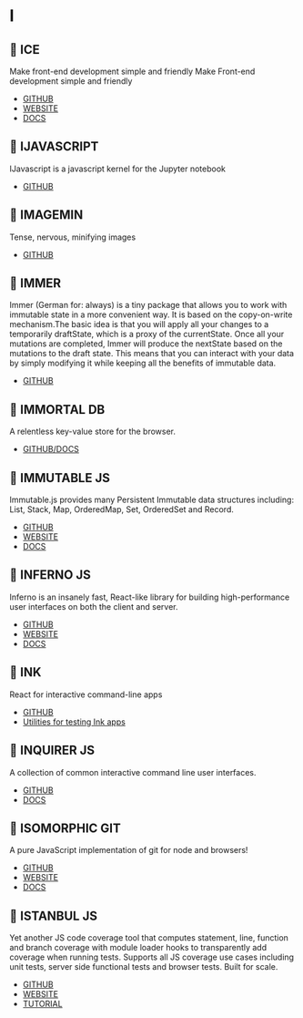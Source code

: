 # I

## :rocket: ICE

Make front-end development simple and friendly Make Front-end development simple and friendly

* [GITHUB](https://github.com/alibaba/ice)
* [WEBSITE](https://ice.work/)
* [DOCS](https://ice.work/docs/about)

## :rocket: IJAVASCRIPT

IJavascript is a javascript kernel for the Jupyter notebook

* [GITHUB](https://github.com/n-riesco/ijavascript)

## :rocket: IMAGEMIN

Tense, nervous, minifying images

* [GITHUB](https://github.com/imagemin/imagemin)

## :rocket: IMMER

Immer (German for: always) is a tiny package that allows you to work with immutable state in a more convenient way. It is based on the copy-on-write mechanism.The basic idea is that you will apply all your changes to a temporarily draftState, which is a proxy of the currentState. Once all your mutations are completed, Immer will produce the nextState based on the mutations to the draft state. This means that you can interact with your data by simply modifying it while keeping all the benefits of immutable data.

* [GITHUB](https://github.com/mweststrate/immer)

## :rocket: IMMORTAL DB

A relentless key-value store for the browser.

* [GITHUB/DOCS](https://github.com/gruns/ImmortalDB)

## :rocket: IMMUTABLE JS

Immutable.js provides many Persistent Immutable data structures including: List, Stack, Map, OrderedMap, Set, OrderedSet and Record.

* [GITHUB](https://github.com/facebook/immutable-js/)
* [WEBSITE](https://facebook.github.io/immutable-js/)
* [DOCS](https://facebook.github.io/immutable-js/docs/#/)

## :rocket: INFERNO JS

Inferno is an insanely fast, React-like library for building high-performance user interfaces on both the client and server.

* [GITHUB](https://github.com/infernojs/inferno)
* [WEBSITE](https://infernojs.org/)
* [DOCS](https://infernojs.org/docs/guides/getting-started)

## :rocket: INK

React for interactive command-line apps

* [GITHUB](https://github.com/vadimdemedes/ink)
* [Utilities for testing Ink apps](https://github.com/vadimdemedes/ink-testing-library)

## :rocket: INQUIRER JS

A collection of common interactive command line user interfaces.

* [GITHUB](https://github.com/SBoudrias/Inquirer.js)
* [DOCS](https://github.com/SBoudrias/Inquirer.js#documentation)

## :rocket: ISOMORPHIC GIT

A pure JavaScript implementation of git for node and browsers!

* [GITHUB](https://github.com/isomorphic-git/isomorphic-git)
* [WEBSITE](https://isomorphic-git.org/)
* [DOCS](https://isomorphic-git.org/docs/en/alphabetic)

## :rocket: ISTANBUL JS

Yet another JS code coverage tool that computes statement, line, function and branch coverage with module loader hooks to transparently add coverage when running tests. Supports all JS coverage use cases including unit tests, server side functional tests and browser tests. Built for scale.

* [GITHUB](https://github.com/istanbuljs/istanbuljs)
* [WEBSITE](https://istanbul.js.org/)
* [TUTORIAL](https://istanbul.js.org/docs/tutorials/)